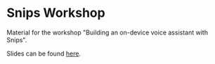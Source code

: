 # Snips Workshop

Material for the workshop "Building an on-device voice assistant with Snips".

Slides can be found [here](https://docs.google.com/presentation/d/1AVRv5IYGQioQco2IDVy-_u1Cf3b9yN_Seb9ZkT7RSuo/edit?usp=sharing).
